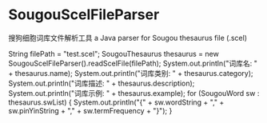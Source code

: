 SougouScelFileParser
====================

搜狗细胞词库文件解析工具 a Java parser for Sougou thesaurus file (.scel)

String filePath = "test.scel";
SougouThesaurus thesaurus = new SougouScelFileParser().readScelFile(filePath);
System.out.println("词库名: " + thesaurus.name);
System.out.println("词库类别: " + thesaurus.category);
System.out.println("词库描述: " + thesaurus.description);
System.out.println("词库示例: " + thesaurus.example);
for (SougouWord sw : thesaurus.swList) {
    System.out.println("{" + sw.wordString + "," + sw.pinYinString + "," + sw.termFrequency + "}");
}
